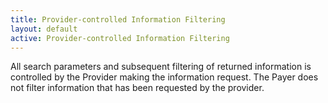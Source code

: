 ```yaml
---
title: Provider-controlled Information Filtering
layout: default
active: Provider-controlled Information Filtering
---
```


All search parameters and subsequent filtering of returned information is controlled by the Provider making the information request.  The Payer does not filter information that has been requested by the provider.

